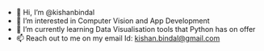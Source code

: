 - 👋 Hi, I’m @kishanbindal
- 👀 I’m interested in Computer Vision and App Development
- 🌱 I’m currently learning Data Visualisation tools that Python has on offer
- 📫 Reach out to me on my email Id: kishan.bindal@gmail.com

<!---
kishanbindal/kishanbindal is a ✨ special ✨ repository because its `README.md` (this file) appears on your GitHub profile.
You can click the Preview link to take a look at your changes.
--->
